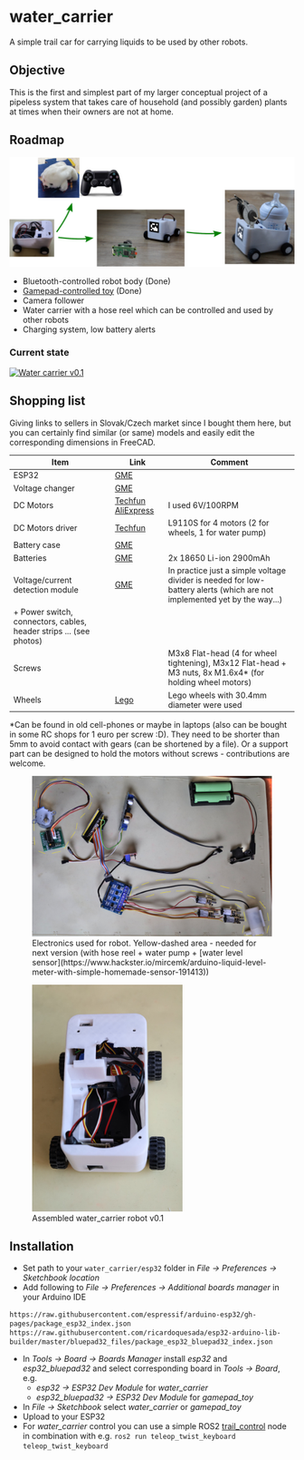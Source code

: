 # water_carrier
A simple trail car for carrying liquids to be used by other robots.

## Objective
This is the first and simplest part of my larger conceptual project of a pipeless system that takes care of household (and possibly garden) plants at times when their owners are not at home.

## Roadmap
![Roadmap](doc/roadmap.jpg)
 * Bluetooth-controlled robot body (Done)
 * [Gamepad-controlled toy](esp32/gamepad_toy/README.md) (Done)
 * Camera follower
 * Water carrier with a hose reel which can be controlled and used by other robots
 * Charging system, low battery alerts

### Current state
[![Water carrier v0.1](https://img.youtube.com/vi/3kib8IhLip0/0.jpg)](https://www.youtube.com/watch?v=3kib8IhLip0)

## Shopping list
Giving links to sellers in Slovak/Czech market since I bought them here, but you can certainly find similar (or same) models and easily edit the corresponding dimensions in FreeCAD.

| Item                                                               | Link                                                                                                                                         | Comment                                                                                                                  |
|--------------------------------------------------------------------|----------------------------------------------------------------------------------------------------------------------------------------------|--------------------------------------------------------------------------------------------------------------------------|
| ESP32                                                              | [GME](https://www.gme.sk/v/1508256/esp-32s-24ghz-dual-mode-wifibluetooth)                                                                    |                                                                                                                          |
| Voltage changer                                                    | [GME](https://www.gme.sk/v/1508405/modul-dc-dc-menic-step-down-125-32v-5a)                                                                   |                                                                                                                          |
| DC Motors                                                          | [Techfun](https://techfun.sk/produkt/dc-motorcek-s-prevodom-rozne-typy/) [AliExpress](https://www.aliexpress.com/item/1005001340092317.html) | I used 6V/100RPM                                                                                                         |
| DC Motors driver                                                   | [Techfun](https://techfun.sk/produkt/l9110s-dc-motor-driver-pre-4-motory/)                                                                   | L9110S for 4 motors (2 for wheels, 1 for water pump)                                                                     |
| Battery case                                                       | [GME](https://www.gme.sk/v/1506743/tg218650-dc21-drziak-baterie-2x18650)                                                                     |                                                                                                                          |
| Batteries                                                          | [GME](https://www.gme.sk/v/1507017/panasonic-18650-li-ion-2900mah-akumulator)                                                                | 2x 18650 Li-ion 2900mAh                                                                                                  |
| Voltage/current detection module                                   | [GME](https://www.gme.sk/v/1507727/modul-merania-napatia-a-prudu-0-3a-a-3-25v)                                                               | In practice just a simple voltage divider is needed for low-battery alerts (which are not implemented yet by the way...) |
| + Power switch, connectors, cables, header strips ... (see photos) |                                                                                                                                              |                                                                                                                          |
| Screws                                                             |                                                                                                                                              | M3x8 Flat-head (4 for wheel tightening), M3x12 Flat-head + M3 nuts, 8x M1.6x4* (for holding wheel motors)                |
| Wheels                                                             | [Lego](https://www.lego.com/en-us/product/telehandler-42133)                                                                                 | Lego wheels with 30.4mm diameter were used                                                                               |

*Can be found in old cell-phones or maybe in laptops (also can be bought in some RC shops for 1 euro per screw :D). They need to be shorter than 5mm to avoid contact with gears (can be shortened by a file). Or a support part can be designed to hold the motors without screws - contributions are welcome.

<figure>
  <img src="doc/electronics.jpg">
  <figcaption>Electronics used for robot. Yellow-dashed area - needed for next version (with hose reel + water pump + [water level sensor](https://www.hackster.io/mircemk/arduino-liquid-level-meter-with-simple-homemade-sensor-191413))</figcaption>
</figure>

<figure>
  <img src="doc/robot-body-assembled.jpg" height="400">
  <figcaption>Assembled water_carrier robot v0.1</figcaption>
</figure>

## Installation
 * Set path to your `water_carrier/esp32` folder in *File -> Preferences -> Sketchbook location*
 * Add following to *File -> Preferences -> Additional boards manager* in your Arduino IDE
```
https://raw.githubusercontent.com/espressif/arduino-esp32/gh-pages/package_esp32_index.json
https://raw.githubusercontent.com/ricardoquesada/esp32-arduino-lib-builder/master/bluepad32_files/package_esp32_bluepad32_index.json
```
 * In *Tools -> Board -> Boards Manager* install *esp32* and *esp32_bluepad32* and select corresponding board in *Tools -> Board*, e.g.
   * *esp32 -> ESP32 Dev Module* for *water_carrier* 
   * *esp32_bluepad32 -> ESP32 Dev Module* for *gamepad_toy*
 * In *File -> Sketchbook* select *water_carrier* or *gamepad_toy*
 * Upload to your ESP32
 * For *water_carrier* control you can use a simple ROS2 [trail_control](ros/trail_control) node in combination with e.g. `ros2 run teleop_twist_keyboard teleop_twist_keyboard`
